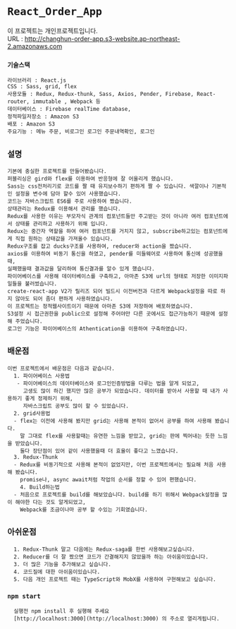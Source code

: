 # `React_Order_App`
이 프로젝트는 개인프로젝트입니다. <br/>
URL : http://changhun-order-app.s3-website.ap-northeast-2.amazonaws.com
### `기술스택`
    라이브러리 : React.js
    CSS : Sass, grid, flex
    사용모듈 : Redux, Redux-thunk, Sass, Axios, Pender, Firebase, React-router, immutable , Webpack 등
    데이터베이스 : Firebase realTime database,
    정적파일저장소 : Amazon S3
    배포 : Amazon S3 
    주요기능 : 메뉴 주문, 비로그인 로그인 주문내역확인, 로그인
## `설명`  <br/>
    기본에 충실한 프로젝트를 만들어봤습니다. 
    퍼블리싱은 gird와 flex를 이용하여 반응형에 잘 어울리게 했습니다. 
    Sass는 css전처리기로 코드를 짤 때 유지보수하기 편하게 짤 수 있습니다. 색깔이나 기본적인 설정을 변수에 담아 할수 있어 사용했습니다.
    코드는 자바스크립트 ES6를 주로 사용하여 짰습니다.
    상태관리는 Redux를 이용해서 관리를 했습니다. 
    Redux를 사용한 이유는 부모자식 관계의 컴포넌트들만 주고받는 것이 아니라 여러 컴포넌트에서 상태를 관리하고 사용하기 위해 입니다.
    Redux는 중간자 역할을 하여 여러 컴포넌트를 거치지 않고, subscribe하고있는 컴포넌트에게 직접 원하는 상태값을 가져올수 있습니다.
    Redux구조를 잡고 ducks구조를 사용하여, reducer와 action을 짰습니다.
    axios를 이용하여 비동기 통신을 하였고, pender를 미들웨어로 사용하여 통신에 성공했을때, 
    실패했을때 결과값을 달리하여 통신결과를 알수 있게 했습니다.
    파이어베이스를 사용해 데이터베이스를 구축하고, 아마존 S3에 url의 형태로 저장한 이미지파일들을 불러썼습니다.
    create-react-app V2가 릴리즈 되어 빌드시 이전버전과 다르게 Webpack설정을 따로 하지 않아도 되어 좀더 편하게 사용하였습니다.
    이 프로젝트는 정적웹사이트이기 때문에 아마존 S3에 저장하여 배포하였습니다. 
    S3설정 시 접근권한을 public으로 설정해 주어야만 다른 곳에서도 접근가능하기 때문에 설정해 주었습니다.
    로그인 기능은 파이어베이스의 Athentication을 이용하여 구축하였습니다.

  ## `배운점`
    이번 프로젝트에서 배운점은 다음과 같습니다. 
      1. 파이어베이스 사용법 
       - 파이어베이스의 데이터베이스와 로그인인증방법을 다루는 법을 알게 되었고, 
         고생도 많이 하긴 했지만 많은 공부가 되었습니다. 데이터를 받아서 사용할 때 내가 사용하기 좋게 정제하기 위해, 
         자바스크립트 공부도 많이 할 수 있었습니다. 
      2. grid사용법 
      - flex는 이전에 사용해 봤지만 grid는 사용해 본적이 없어서 공부를 하여 사용해 봤습니다.
        말 그대로 flex를 사용할때는 유연한 느낌을 받았고, grid는 판에 찍어내는 듯한 느낌을 받았습니다. 
        둘다 장단점이 있어 같이 사용했을때 더 효율이 좋다고 느꼈습니다. 
      3. Redux-Thunk 
      - Redux를 비동기적으로 사용해 본적이 없었지만, 이번 프로젝트에서는 필요해 처음 사용해 봤습니다. 
        promise나, async await처럼 작업의 순서를 정할 수 있어 편했습니다. 
        4. Build하는법 
      - 처음으로 프로젝트를 build를 해보았습니다. build를 하기 위해서 Webpack설정을 많이 해야한 다는 것도 알게되었고,
        Webpack를 조금이나마 공부 할 수있는 기회였습니다. 

 ## `아쉬운점`
      1. Redux-Thunk 말고 다음에는 Redux-saga를 한번 사용해보고싶습니다.
      2. Reducer를 더 잘 짰으면 코드가 간결해지지 않았을까 하는 아쉬움이있습니다.
      3. 더 많은 기능을 추가해보고 싶습니다.
      4. 코드질에 대한 아쉬움이있습니다.
      5. 다음 개인 프로젝트 때는 TypeScript와 MobX를 사용하여 구현해보고 싶습니다.
### `npm start`
      실행전 npm install 후 실행해 주세요
      [http://localhost:3000](http://localhost:3000) 의 주소로 열리게됩니다.
